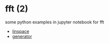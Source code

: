 # fft (2)
some python examples in jupyter notebook for fft

+ [linspace](linscape.ipynb)
+ [generator](generator.ipynb)
